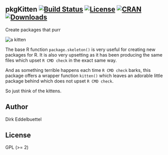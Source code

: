 ## pkgKitten [![Build Status](https://travis-ci.org/eddelbuettel/pkgkitten.svg)](https://travis-ci.org/eddelbuettel/pkgkitten) [![License](http://img.shields.io/badge/license-GPL%20%28%3E=%202%29-brightgreen.svg?style=flat)](http://www.gnu.org/licenses/gpl-2.0.html) [![CRAN](http://www.r-pkg.org/badges/version/pkgKitten)](http://cran.rstudio.com/package=pkgKitten) [![Downloads](http://cranlogs.r-pkg.org/badges/pkgKitten?color=brightgreen)](http://www.r-pkg.org/pkg/pkgKitten)

Create packages that purr

![a kitten](http://2.bp.blogspot.com/-rUsj-zdsAls/UY81UzuYHsI/AAAAAAAAAJA/QMiiNxYuvdI/s1600/burmilla-kitten.png)

The base R function `package.skeleton()` is very useful for creating new
packages for R. It is also very upsetting as it has been producing the same
files which upset `R CMD check` in the exact same way.

And as something terrible happens each time `R CMD check` barks, this package
offers a wrapper function `kitten()` which leaves an adorable little package
behind which does not upset `R CMD check`.

So just think of the kittens.

## Author

Dirk Eddelbuettel

## License

GPL (>= 2)

